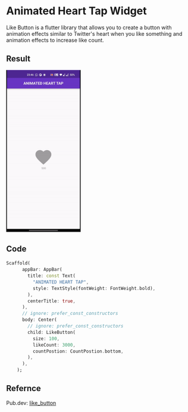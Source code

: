 # Animated Heart Tap Widget
Like Button is a flutter library that allows you to create a button with animation effects similar to Twitter's heart when you like something and animation effects to increase like count.
## Result
<p>
<img src="https://github.com/Vishwa-Karthik/Instagram-Like-Button/blob/master/giff.gif" width=200 height:400 />
</p>

## Code
```dart
Scaffold(
      appBar: AppBar(
        title: const Text(
          "ANIMATED HEART TAP",
          style: TextStyle(fontWeight: FontWeight.bold),
        ),
        centerTitle: true,
      ),
      // ignore: prefer_const_constructors
      body: Center(
        // ignore: prefer_const_constructors
        child: LikeButton(
          size: 100,
          likeCount: 3000,
          countPostion: CountPostion.bottom,
        ),
      ),
    );
```

## Refernce
Pub.dev: [like_button](https://pub.dev/packages/like_button)
